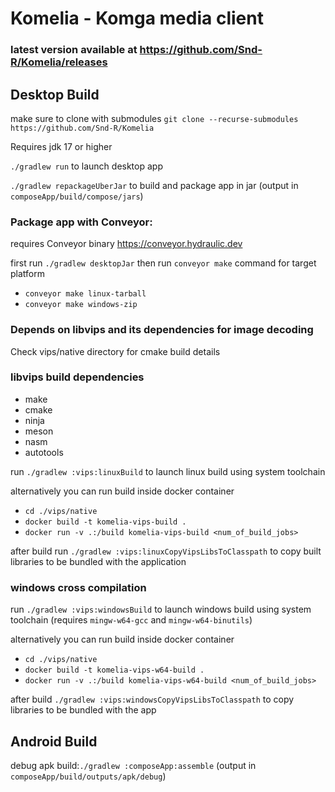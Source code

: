 # Komelia - Komga media client

### latest version available at https://github.com/Snd-R/Komelia/releases

## Desktop Build

make sure to clone with submodules `git clone --recurse-submodules https://github.com/Snd-R/Komelia`

Requires jdk 17 or higher

`./gradlew run` to launch desktop app

`./gradlew repackageUberJar` to build and package app in jar (output in `composeApp/build/compose/jars`)

### Package app with Conveyor:

requires Conveyor binary https://conveyor.hydraulic.dev

first run `./gradlew desktopJar` then run `conveyor make` command for target platform

- `conveyor make linux-tarball`
- `conveyor make windows-zip`

### Depends on libvips and its dependencies for image decoding

Check vips/native directory for cmake build details

### libvips build dependencies

- make
- cmake
- ninja
- meson
- nasm
- autotools

run `./gradlew :vips:linuxBuild` to launch linux build using system toolchain

alternatively you can run build inside docker
container 
- `cd ./vips/native`
- `docker build -t komelia-vips-build . `
- `docker run -v .:/build komelia-vips-build <num_of_build_jobs>`

after build run `./gradlew :vips:linuxCopyVipsLibsToClasspath` to copy built libraries to be bundled with the
application

### windows cross compilation

run `./gradlew :vips:windowsBuild` to launch windows build using system toolchain (requires `mingw-w64-gcc` and `mingw-w64-binutils`)

alternatively you can run build inside docker container 
- `cd ./vips/native`
- `docker build -t komelia-vips-w64-build . `
- `docker run -v .:/build komelia-vips-w64-build <num_of_build_jobs>`

after build `./gradlew :vips:windowsCopyVipsLibsToClasspath` to copy libraries to be bundled
with the app

## Android Build

debug apk build:`./gradlew :composeApp:assemble` (output in `composeApp/build/outputs/apk/debug`)